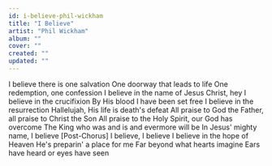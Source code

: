 ```yaml
---
id: i-believe-phil-wickham
title: "I Believe"
artist: "Phil Wickham"
album: ""
cover: ""
created: ""
updated: ""
---
```


I believe there is one salvation
One doorway that leads to life
One redemption, one confession
I believe in the name of Jesus Christ, hey
I believe in the crucifixion
By His blood I have been set free
I believe in the resurrection
Hallelujah, His life is death's defeat
All praise to God the Father, all praise to Christ thе Son
All praise to the Holy Spirit, our God has overcomе
The King who was and is and evermore will be
In Jesus' mighty name, I believe
[Post-Chorus]
I believe, I believe
I believe in the hope of Heaven
He's preparin' a place for me
Far beyond what hearts imagine
Ears have heard or eyes have seen